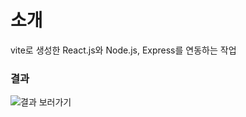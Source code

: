 # 소개
vite로 생성한 React.js와 Node.js, Express를 연동하는 작업

### 결과
![결과 보러가기](https://github.com/biyamn/reactjs-nodejs/assets/101965666/f8e81823-d58f-40ca-9842-34197da5c89f)
